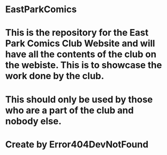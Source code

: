 # EastParkComics

# This is the repository for the East Park Comics Club Website and will have all the contents of the club on the webiste. This is to showcase the work done by the club.

# This should only be used by those who are a part of the club and nobody else.

# Create by Error404DevNotFound

